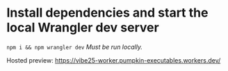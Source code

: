 # Install dependencies and start the local Wrangler dev server
```npm i && npm wrangler dev```
*Must be run locally.*

Hosted preview: https://vibe25-worker.pumpkin-executables.workers.dev/
